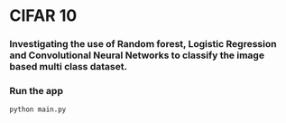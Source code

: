 # CIFAR 10
### Investigating the use of Random forest, Logistic Regression and Convolutional Neural Networks to classify the image based multi class dataset.

### Run the app
    python main.py